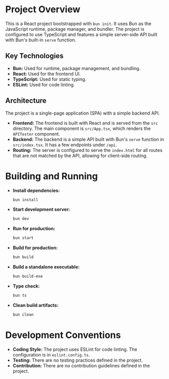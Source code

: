 # Project Overview

This is a React project bootstrapped with `bun init`. It uses Bun as the JavaScript runtime, package manager, and bundler. The project is configured to use TypeScript and features a simple server-side API built with Bun's built-in `serve` function.

## Key Technologies

*   **Bun:** Used for runtime, package management, and bundling.
*   **React:** Used for the frontend UI.
*   **TypeScript:** Used for static typing.
*   **ESLint:** Used for code linting.

## Architecture

The project is a single-page application (SPA) with a simple backend API.

*   **Frontend:** The frontend is built with React and is served from the `src` directory. The main component is `src/App.tsx`, which renders the `APITester` component.
*   **Backend:** The backend is a simple API built with Bun's `serve` function in `src/index.tsx`. It has a few endpoints under `/api`.
*   **Routing:** The server is configured to serve the `index.html` for all routes that are not matched by the API, allowing for client-side routing.

# Building and Running

*   **Install dependencies:**
    ```bash
    bun install
    ```
*   **Start development server:**
    ```bash
    bun dev
    ```
*   **Run for production:**
    ```bash
    bun start
    ```
*   **Build for production:**
    ```bash
    bun build
    ```
*   **Build a standalone executable:**
    ```bash
    bun build-exe
    ```
*   **Type check:**
    ```bash
    bun ts
    ```
*   **Clean build artifacts:**
    ```bash
    bun clean
    ```

# Development Conventions

*   **Coding Style:** The project uses ESLint for code linting. The configuration is in `eslint.config.ts`.
*   **Testing:** There are no testing practices defined in the project.
*   **Contribution:** There are no contribution guidelines defined in the project.
